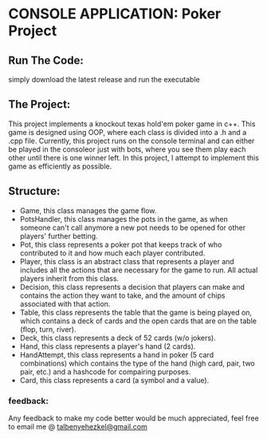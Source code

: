 # CONSOLE APPLICATION: Poker Project

## Run The Code:
simply download the latest release and run the executable

## The Project:
This project implements a knockout texas hold'em poker game in c++. 
This game is designed using OOP, where each class is divided into a .h and a .cpp file.
Currently, this project runs on the console terminal and can either be played in the 
consoleor just with bots, where you see them play each other until there is one winner 
left.
In this project, I attempt to implement this game as efficiently as possible.

## Structure:
- Game, this class manages the game flow.
- PotsHandler, this class manages the pots in the game, as when someone can't call anymore
a new pot needs to be opened for other players' further betting.
- Pot, this class represents a poker pot that keeps track of who contributed to it and how 
much each player contributed.
- Player, this class is an abstract class that represents a player and includes all the 
actions that are necessary for the game to run. All actual players inherit from this class.
- Decision, this class represents a decision that players can make and contains the action 
they want to take, and the amount of chips associated with that action.
- Table, this class represents the table that the game is being played on, which contains a 
deck of cards and the open cards that are on the table (flop, turn, river).
- Deck, this class represents a deck of 52 cards (w/o jokers).
- Hand, this class represents a player's hand (2 cards).
- HandAttempt, this class represents a hand in poker (5 card combinations) which contains 
the type of the hand (high card, pair, two pair, etc.) and a hashcode for compairing purposes.
- Card, this class represents a card (a symbol and a value).

### feedback:
Any feedback to make my code better would be much appreciated, feel free to email me @ 
talbenyehezkel@gmail.com